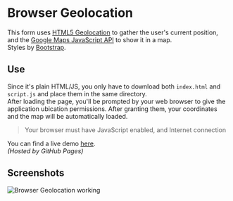 # Browser Geolocation

This form uses [HTML5 Geolocation](https://developer.mozilla.org/en-US/docs/Web/API/Geolocation/Using_geolocation) to gather the user's current position, and the [Google Maps JavaScript API](https://developers.google.com/maps/documentation/javascript/) to show it in a map.  
Styles by [Bootstrap](http://getbootstrap.com/).

## Use

Since it's plain HTML/JS, you only have to download both `index.html` and `script.js` and place them in the same directory.  
After loading the page, you'll be prompted by your web browser to give the application ubication permissions. After granting them, your coordinates and the map will be automatically loaded.

> Your browser must have JavaScript enabled, and Internet connection

You can find a live demo [here](http://yagogg.github.io/GCI2015/Browser%20Geolocation).  
*(Hosted by GitHub Pages)*

## Screenshots

![Browser Geolocation working](https://raw.githubusercontent.com/YagoGG/GCI2015/gh-pages/Browser%20Geolocation/Screenshots/Screenshot.png)
